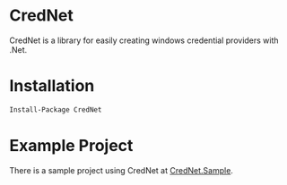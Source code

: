 # CredNet
CredNet is a library for easily creating  windows credential providers with .Net.

# Installation
```ps
Install-Package CredNet
```

# Example Project
There is a sample project using CredNet at [CredNet.Sample](https://github.com/Sajidur78/CredNet/tree/master/CredNet.Sample).
